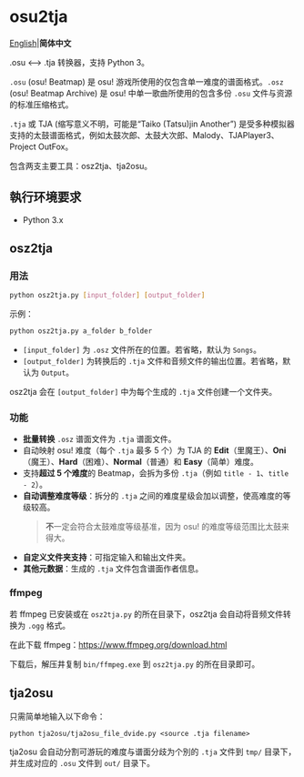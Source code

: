 # osu2tja

[English](README.md)|**简体中文**

.osu ⟷ .tja 转换器，支持 Python 3。

`.osu` (osu! Beatmap) 是 osu! 游戏所使用的仅包含单一难度的谱面格式。`.osz` (osu! Beatmap Archive) 是 osu! 中单一歌曲所使用的包含多份 `.osu` 文件与资源的标准压缩格式。

`.tja` 或 TJA (缩写意义不明，可能是“Taiko (Tatsu)jin Another”) 是受多种模拟器支持的太鼓谱面格式，例如太鼓次郎、太鼓大次郎、Malody、TJAPlayer3、Project OutFox。

包含两支主要工具：osz2tja、tja2osu。

## 執行环境要求

- Python 3.x

## osz2tja

### 用法

```bash
python osz2tja.py [input_folder] [output_folder]
```

示例：

```bash
python osz2tja.py a_folder b_folder
```

- `[input_folder]` 为 `.osz` 文件所在的位置。若省略，默认为 `Songs`。
- `[output_folder]` 为转换后的 `.tja` 文件和音频文件的输出位置。若省略，默认为 `Output`。

osz2tja 会在 `[output_folder]` 中为每个生成的 `.tja` 文件创建一个文件夹。

### 功能

- **批量转换** `.osz` 谱面文件为 `.tja` 谱面文件。
- 自动映射 osu! 难度（每个 `.tja` 最多 5 个）为 TJA 的 **Edit**（里魔王）、**Oni**（魔王）、**Hard**（困难）、**Normal**（普通）和 **Easy**（简单）难度。
- 支持**超过 5 个难度**的 Beatmap，会拆为多份 `.tja`（例如 `title - 1`、`title - 2`）。
- **自动调整难度等级**：拆分的 `.tja` 之间的难度星级会加以调整，使高难度的等级较高。
  > **不**一定会符合太鼓难度等级基准，因为 osu! 的难度等级范围比太鼓来得大。
- **自定义文件夹支持**：可指定输入和输出文件夹。
- **其他元数据**：生成的 `.tja` 文件包含谱面作者信息。

### ffmpeg

若 ffmpeg 已安装或在 `osz2tja.py` 的所在目录下，osz2tja 会自动将音频文件转换为 `.ogg` 格式。

在此下载 ffmpeg：<https://www.ffmpeg.org/download.html>

下载后，解压井复制 `bin/ffmpeg.exe` 到 `osz2tja.py` 的所在目录即可。

## tja2osu

只需简单地输入以下命令：
```
python tja2osu/tja2osu_file_dvide.py <source .tja filename>
```

tja2osu 会自动分割可游玩的难度与谱面分歧为个別的 `.tja` 文件到 `tmp/` 目录下，
并生成对应的 `.osu` 文件到 `out/` 目录下。
